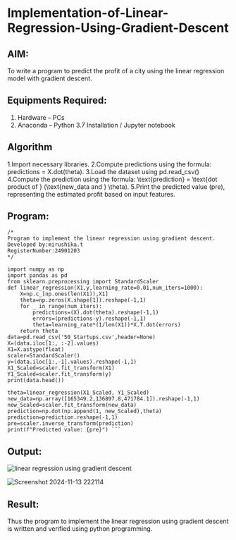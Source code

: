 # Implementation-of-Linear-Regression-Using-Gradient-Descent

## AIM:
To write a program to predict the profit of a city using the linear regression model with gradient descent.

## Equipments Required:
1. Hardware – PCs
2. Anaconda – Python 3.7 Installation / Jupyter notebook

## Algorithm
1.Import necessary libraries. 
2.Compute predictions using the formula: predictions = X.dot(theta). 
3.Load the dataset using pd.read_csv() 
4.Compute the prediction using the formula:
         \text{prediction} = \text{dot product of } (\text{new_data and } \theta). 
5.Print the predicted value (pre), representing the estimated profit based on input features.
## Program:
```
/*
Program to implement the linear regression using gradient descent.
Developed by:mirushika.t 
RegisterNumber:24901203  
*/
```
```
import numpy as np
import pandas as pd
from sklearn.preprocessing import StandardScaler
def linear_regression(X1,y,learning_rate=0.01,num_iters=1000):
    X=np.c_[np.ones(len(X1)),X1]
    theta=np.zeros(X.shape[1]).reshape(-1,1)
    for _ in range(num_iters):
        predictions=(X).dot(theta).reshape(-1,1)
        errors=(predictions-y).reshape(-1,1)
        theta=learning_rate*(1/len(X1))*X.T.dot(errors)
    return theta
data=pd.read_csv('50_Startups.csv',header=None)
X=(data.iloc[1:, :-2].values)
X1=X.astype(float)
scaler=StandardScaler()
y=(data.iloc[1:,-1].values).reshape(-1,1)
X1_Scaled=scaler.fit_transform(X1)
Y1_Scaled=scaler.fit_transform(y)
print(data.head())

theta=linear_regression(X1_Scaled, Y1_Scaled)
new_data=np.array([165349.2,136897.8,471784.1]).reshape(-1,1)
new_Scaled=scaler.fit_transform(new_data)
prediction=np.dot(np.append(1, new_Scaled),theta)
prediction=prediction.reshape(-1,1)
pre=scaler.inverse_transform(prediction)
print(f"Predicted value: {pre}") ```
```
## Output:
![linear regression using gradient descent](sam.png)





![Screenshot 2024-11-13 222114](https://github.com/user-attachments/assets/4b6ab6ce-2e31-414d-a5f8-603453b44ce6)



## Result:
Thus the program to implement the linear regression using gradient descent is written and verified using python programming.
